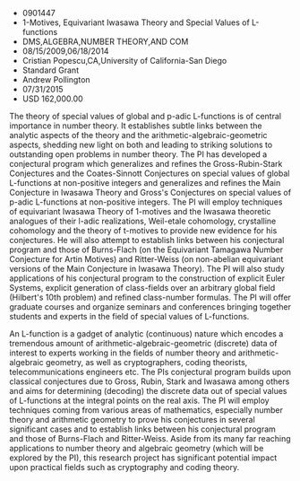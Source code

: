 
* 0901447
* 1-Motives, Equivariant Iwasawa Theory and Special Values of L-functions
* DMS,ALGEBRA,NUMBER THEORY,AND COM
* 08/15/2009,06/18/2014
* Cristian Popescu,CA,University of California-San Diego
* Standard Grant
* Andrew Pollington
* 07/31/2015
* USD 162,000.00

The theory of special values of global and p-adic L-functions is of central
importance in number theory. It establishes subtle links between the analytic
aspects of the theory and the arithmetic-algebraic-geometric aspects, shedding
new light on both and leading to striking solutions to outstanding open problems
in number theory. The PI has developed a conjectural program which generalizes
and refines the Gross-Rubin-Stark Conjectures and the Coates-Sinnott Conjectures
on special values of global L-functions at non-positive integers and generalizes
and refines the Main Conjecture in Iwasawa Theory and Gross's Conjectures on
special values of p-adic L-functions at non-positive integers. The PI will
employ techniques of equivariant Iwasawa Theory of 1-motives and the Iwasawa
theoretic analogues of their l-adic realizations, Weil-etale cohomology,
crystalline cohomology and the theory of t-motives to provide new evidence for
his conjectures. He will also attempt to establish links between his conjectural
program and those of Burns-Flach (on the Equivariant Tamagawa Number Conjecture
for Artin Motives) and Ritter-Weiss (on non-abelian equivariant versions of the
Main Conjecture in Iwasawa Theory). The PI will also study applications of his
conjectural program to the construction of explicit Euler Systems, explicit
generation of class-fields over an arbitrary global field (Hilbert's 10th
problem) and refined class-number formulas. The PI will offer graduate courses
and organize seminars and conferences bringing together students and experts in
the field of special values of L-functions.

An L-function is a gadget of analytic (continuous) nature which encodes a
tremendous amount of arithmetic-algebraic-geometric (discrete) data of interest
to experts working in the fields of number theory and arithmetic-algebraic
geometry, as well as cryptographers, coding theorists, telecommunications
engineers etc. The PIs conjectural program builds upon classical conjectures due
to Gross, Rubin, Stark and Iwasawa among others and aims for determining
(decoding) the discrete data out of special values of L-functions at the
integral points on the real axis. The PI will employ techniques coming from
various areas of mathematics, especially number theory and arithmetic geometry
to prove his conjectures in several significant cases and to establish links
between his conjectural program and those of Burns-Flach and Ritter-Weiss. Aside
from its many far reaching applications to number theory and algebraic geometry
(which will be explored by the PI), this research project has significant
potential impact upon practical fields such as cryptography and coding theory.

